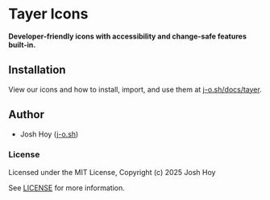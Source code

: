 # Tayer Icons

**Developer-friendly icons with accessibility and change-safe features built-in.**

## Installation

View our icons and how to install, import, and use them at [j-o.sh/docs/tayer](https://j-o.sh/docs/tayer).

## Author

- Josh Hoy ([j-o.sh](https://j-o.sh))

### License

Licensed under the MIT License, Copyright (c) 2025 Josh Hoy

See [LICENSE](./LICENSE) for more information.